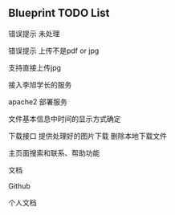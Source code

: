 ## Blueprint TODO List

错误提示 未处理

错误提示 上传不是pdf or jpg

支持直接上传jpg

接入李旭学长的服务

apache2 部署服务

文件基本信息中时间的显示方式确定

下载接口 提供处理好的图片下载 删除本地下载文件

主页面搜索和联系、帮助功能

文档

Github

个人文档